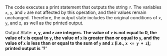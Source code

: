 The code executes a print statement that outputs the string `?`. The variables `x`, `y`, and `z` are not affected by this operation, and their values remain unchanged. Therefore, the output state includes the original conditions of `x`, `y`, and `z`, as well as the printed output.

Output State: **`x`, `y`, and `z` are integers. The value of `z` is not equal to 0, the value of `x` is equal to `y`, the value of `x` is greater than or equal to `y`, and the value of `x` is less than or equal to the sum of `y` and `z` (i.e., `x <= y + z`); printed output is '?'**